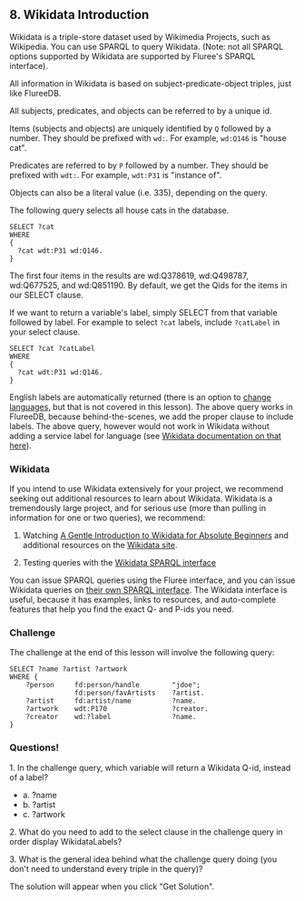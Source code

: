## 8. Wikidata Introduction

Wikidata is a triple-store dataset used by Wikimedia Projects, such as Wikipedia. You can use SPARQL to query Wikidata. (Note: not all SPARQL options supported by Wikidata are supported by Fluree's SPARQL interface).

All information in Wikidata is based on subject-predicate-object triples, just like FlureeDB. 

All subjects, predicates, and objects can be referred to by a unique id. 

Items (subjects and objects) are uniquely identified by `Q` followed by a number. They should be prefixed with `wd:`. For example, `wd:Q146` is "house cat".

Predicates are referred to by `P` followed by a number. They should be prefixed with `wdt:`. For example, `wdt:P31` is "instance of".

Objects can also be a literal value (i.e. 335), depending on the query. 

The following query selects all house cats in the database. 

```
SELECT ?cat
WHERE 
{
  ?cat wdt:P31 wd:Q146.
}
```

The first four items in the results are wd:Q378619, wd:Q498787, wd:Q677525, and wd:Q851190. By default, we get the Qids for the items in our SELECT clause. 

If we want to return a variable's label, simply SELECT from that variable followed by label. For example to select `?cat` labels, include `?catLabel` in your select clause. 

```
SELECT ?cat ?catLabel
WHERE 
{
  ?cat wdt:P31 wd:Q146.
}
```

English labels are automatically returned (there is an option to <a href="/docs/query/sparql#language-labels" target="_blank">change languages,</a> but that is not covered in this lesson). The above query works in FlureeDB, because behind-the-scenes, we add the proper clause to include labels. The above query, however would not work in Wikidata without adding a service label for language (see <a href="https://en.wikibooks.org/wiki/SPARQL/SERVICE_-_Label">Wikidata documentation on that here</a>). 

### Wikidata
If you intend to use Wikidata extensively for your project, we recommend seeking out additional resources to learn about Wikidata. Wikidata is a tremendously large project, and for serious use (more than pulling in information for one or two queries), we recommend:

1. Watching <a href="https://en.wikipedia.org/wiki/File:A_Gentle_Introduction_to_Wikidata_for_Absolute_Beginners_(including_non-techies!).webm" target="_blank">A Gentle Introduction to Wikidata for Absolute Beginners</a> and additional resources on the <a href="https://www.wikidata.org/" target="_blank">Wikidata site</a>.

2. Testing queries with the  <a href="https://query.wikidata.org/" target="_blank">Wikidata SPARQL interface</a>

You can issue SPARQL queries using the Fluree interface, and you can issue Wikidata queries on <a href="https://query.wikidata.org/" target="_blank">their own SPARQL interface</a>. The Wikidata interface is useful, because it has examples, links to resources, and auto-complete features that help you find the exact Q- and P-ids you need.

### Challenge

The challenge at the end of this lesson will involve the following query:

```
SELECT ?name ?artist ?artwork
WHERE {
    ?person     fd:person/handle        "jdoe";
                fd:person/favArtists    ?artist.
    ?artist     fd:artist/name          ?name.
    ?artwork    wdt:P170                ?creator.
    ?creator    wd:?label               ?name.
}
```

<div class="challenge">
<h3>Questions!</h3>
<p>1. In the challenge query, which variable will return a Wikidata Q-id, instead of a label?</p>
<ul>
    <li>a. ?name</li>
    <li>b. ?artist</li>
    <li>c. ?artwork</li>
</ul>
<p>2. What do you need to add to the select clause in the challenge query in order display WikidataLabels?
<p>3. What is the general idea behind what the challenge query doing (you don't need to understand every triple in the query)?</p>
<p>The solution will appear when you click "Get Solution".</p>
</div>